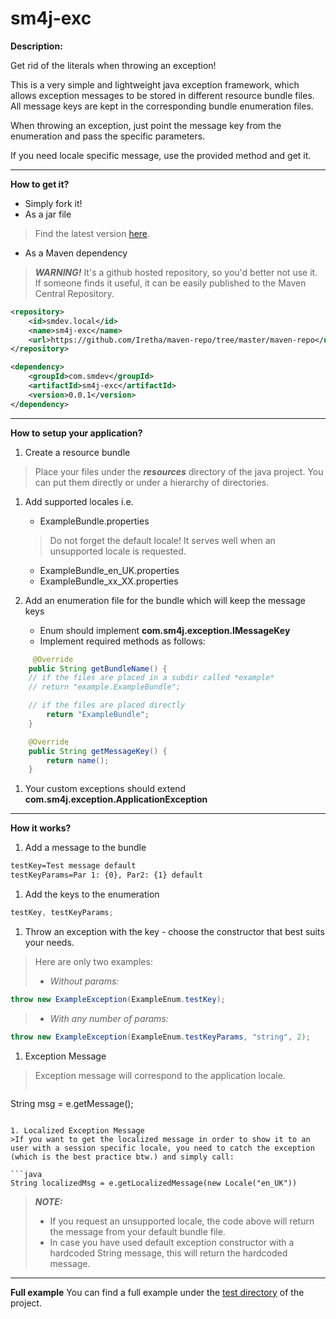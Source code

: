 # sm4j-exc

**Description:**

Get rid of the literals when throwing an exception!

This is a very simple and lightweight java exception framework, which allows exception messages to be stored in different resource bundle files. All message keys are kept in the corresponding bundle enumeration files.

When throwing an exception, just point the message key from the enumeration and pass the specific parameters.

If you need locale specific message, use the provided method and get it.

- - -

**How to get it?**

 - Simply fork it!
 - As a jar file

> Find the latest version [here](https://github.com/Iretha/sm4j-exc/tree/master/sm4j-exc/target).

 - As a Maven dependency

> ***WARNING!*** It's a github hosted repository, so you'd better not use it. If someone finds it useful, it can be easily published to the Maven Central Repository.

```xml
<repository>
	<id>smdev.local</id>
	<name>sm4j-exc</name>
	<url>https://github.com/Iretha/maven-repo/tree/master/maven-repo</url>
</repository>

<dependency>
	<groupId>com.smdev</groupId>
	<artifactId>sm4j-exc</artifactId>
	<version>0.0.1</version>
</dependency>
```

- - -

**How to setup your application?**

1. Create a resource bundle 
> Place your files under the ***resources*** directory of the java project. You can put  them directly or under a hierarchy of directories.

1. Add supported locales i.e.
	- ExampleBundle.properties  
	>Do not forget the default locale! It serves well when an unsupported locale is requested.
	
	- ExampleBundle_en_UK.properties
	- ExampleBundle_xx_XX.properties
1. Add an enumeration file for the bundle which will keep the message keys
	- Enum should implement **com.sm4j.exception.IMessageKey**
	- Implement required methods as follows:
```Java
	 @Override
	public String getBundleName() {
	// if the files are placed in a subdir called *example*
	// return "example.ExampleBundle";

	// if the files are placed directly
		return "ExampleBundle";
	}

	@Override
	public String getMessageKey() {
		return name();
	}
```

1. Your custom exceptions should extend **com.sm4j.exception.ApplicationException**

- - -

**How it works?**

1. Add a message to the bundle
```xml
testKey=Test message default
testKeyParams=Par 1: {0}, Par2: {1} default
```

1. Add the keys to the enumeration
```java
testKey, testKeyParams;
```

1. Throw an exception with the key - choose the constructor that best suits your needs.
> Here are only two examples:
>- *Without params:*
```java
throw new ExampleException(ExampleEnum.testKey);
```
>- *With any number of params:*
```java
throw new ExampleException(ExampleEnum.testKeyParams, "string", 2);
```

1. Exception Message
>Exception message will correspond to the application locale.
>```java
String msg = e.getMessage();
```

1. Localized Exception Message
>If you want to get the localized message in order to show it to an user with a session specific locale, you need to catch the exception (which is the best practice btw.) and simply call:

```java
String localizedMsg = e.getLocalizedMessage(new Locale("en_UK"))
```

>***NOTE:***
>- If you request an unsupported locale, the code above will return the message from your default bundle file.
>- In case you have used default exception constructor with a hardcoded String message, this will return the hardcoded message.

- - -

**Full example**
You can find a full example under the [test directory](https://github.com/Iretha/sm4j-exc/tree/master/sm4j-exc/src/test) of the project.
